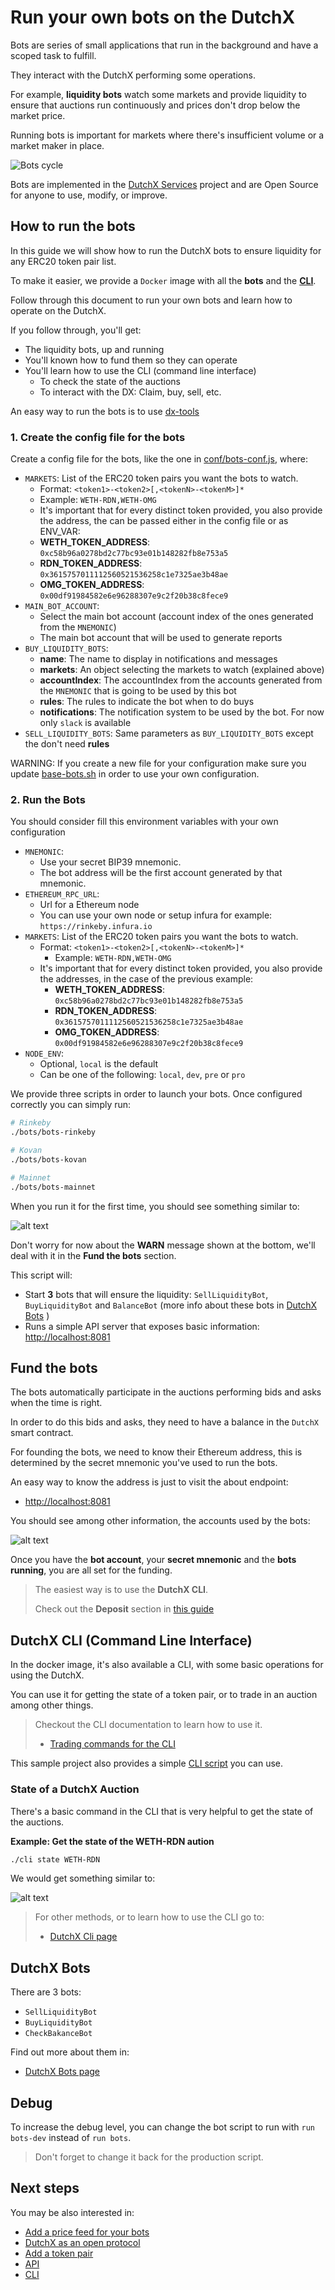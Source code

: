 # Run your own bots on the DutchX
Bots are series of small applications that run in the background and have a
scoped task to fulfill.

They interact with the DutchX performing some operations.

For example, **liquidity bots** watch some markets and provide liquidity to ensure
that auctions run continuously and prices don't drop below the market price.

Running bots is important for markets where there's insufficient volume or a
market maker in place.

![Bots cycle](./_static/bots-cycle.png)

Bots are implemented in the
[DutchX Services](https://github.com/gnosis/dx-services) project and are Open
Source for anyone to use, modify, or improve.

## How to run the bots

In this guide we will show how to run the DutchX bots to ensure liquidity for any
ERC20 token pair list.

To make it easier, we provide a `Docker` image with all the **bots** and the
[**CLI**](./cli.html).

Follow through this document to run your own bots and learn how to operate on
the DutchX.

If you follow through, you'll get:

* The liquidity bots, up and running
* You'll known how to fund them so they can operate
* You'll learn how to use the CLI (command line interface)
    * To check the state of the auctions
    * To interact with the DX: Claim, buy, sell, etc.

An easy way to run the bots is to use [dx-tools](https://github.com/gnosis/dx-tools)

### 1. Create the config file for the bots

Create a config file for the bots, like the one in
[conf/bots-conf.js](https://github.com/gnosis/dx-tools/blob/master/conf/bots-conf.js), where:

* `MARKETS`: List of the ERC20 token pairs you want the bots to watch.
  * Format: `<token1>-<token2>[,<tokenN>-<tokenM>]*`
  * Example: `WETH-RDN,WETH-OMG`
  * It's important that for every distinct token provided, you also provide the
  address, the can be passed either in the config file or as ENV_VAR:
  * **WETH_TOKEN_ADDRESS**: `0xc58b96a0278bd2c77bc93e01b148282fb8e753a5`
  * **RDN_TOKEN_ADDRESS**: `0x3615757011112560521536258c1e7325ae3b48ae`
  * **OMG_TOKEN_ADDRESS**: `0x00df91984582e6e96288307e9c2f20b38c8fece9`
* `MAIN_BOT_ACCOUNT`:
  * Select the main bot account (account index of the ones generated from the `MNEMONIC`)
  * The main bot account that will be used to generate reports
* `BUY_LIQUIDITY_BOTS`:
  * **name**: The name to display in notifications and messages
  * **markets**: An object selecting the markets to watch (explained above)
  * **accountIndex**: The accountIndex from the accounts generated from the `MNEMONIC` that is going to be used by this bot
  * **rules**: The rules to indicate the bot when to do buys
  * **notifications**: The notification system to be used by the bot. For now only `slack` is available
* `SELL_LIQUIDITY_BOTS`: Same parameters as `BUY_LIQUIDITY_BOTS` except the don't need **rules**

WARNING: If you create a new file for your configuration make sure you update
[base-bots.sh](https://github.com/gnosis/dx-tools/blob/master/util/base-bots.sh#L13)
in order to use your own configuration.


### 2. Run the Bots

You should consider fill this environment variables with your own configuration

* `MNEMONIC`:
  * Use your secret BIP39 mnemonic.
  * The bot address will be the first
account generated by that mnemonic.
* `ETHEREUM_RPC_URL`:
  * Url for a Ethereum node
  * You can use your own node or setup infura for example:
  `https://rinkeby.infura.io`
* `MARKETS`: List of the ERC20 token pairs you want the bots to watch.
  * Format: `<token1>-<token2>[,<tokenN>-<tokenM>]*`
    * Example: `WETH-RDN,WETH-OMG`
  * It's important that for every distinct token provided, you also provide the
    addresses, in the case of the previous example:
    * **WETH_TOKEN_ADDRESS**: `0xc58b96a0278bd2c77bc93e01b148282fb8e753a5`
    * **RDN_TOKEN_ADDRESS**: `0x3615757011112560521536258c1e7325ae3b48ae`
    * **OMG_TOKEN_ADDRESS**: `0x00df91984582e6e96288307e9c2f20b38c8fece9`
* `NODE_ENV`:
  * Optional, `local` is the default
  * Can be one of the following: `local`, `dev`, `pre` or `pro`

We provide three scripts in order to launch your bots. Once configured correctly
you can simply run:
```bash
# Rinkeby
./bots/bots-rinkeby

# Kovan
./bots/bots-kovan

# Mainnet
./bots/bots-mainnet
```

When you run it for the first time, you should see something similar to:

![alt text](./_static/run-docker.png "Run the bots with docker")

Don't worry for now about the **WARN** message shown at the bottom, we'll deal
with it in the **Fund the bots** section.

This script will:

* Start **3** bots that will ensure the liquidity: `SellLiquidityBot`,
`BuyLiquidityBot` and `BalanceBot` (more info about these bots in
[DutchX Bots](./bots-types)
)
* Runs a simple API server that exposes basic information:
[http://localhost:8081]()

## Fund the bots

The bots automatically participate in the auctions performing bids and asks when
the time is right.

In order to do this bids and asks, they need to have a balance in the `DutchX`
smart contract.

For founding the bots, we need to know their Ethereum address, this is
determined by the secret mnemonic you've used to run the bots.

An easy way to know the address is just to visit the about endpoint:

* [http://localhost:8081]()

You should see among other information, the accounts used by the bots:

![alt text](./_static/bot-account.png "Get the account of the bots")

Once you have the **bot account**, your **secret mnemonic** and the
**bots running**, you are all set for the funding.

> The easiest way is to use the **DutchX CLI**.
>
> Check out the **Deposit** section in [this guide](./cli.html#deposit-tokens)

## DutchX CLI (Command Line Interface)

In the docker image, it's also available a CLI, with some basic operations for
using the DutchX.

You can use it for getting the state of a token pair, or to trade in an auction
among other things.

> Checkout the CLI documentation to learn how to use it.
> * [Trading commands for the CLI](./cli.html#start-trading)

This sample project also provides a simple [CLI script](./cli) you can use.

### State of a DutchX Auction
There's a basic command in the CLI that is very helpful to get the state of the
auctions.

**Example: Get the state of the WETH-RDN aution**
```bash
./cli state WETH-RDN
```

We would get something similar to:

![alt text](./_static/state-of-auction.png "State of an auction")


> For other methods, or to learn how to use the CLI go to:
> * [DutchX Cli page](./cli.html)

## DutchX Bots
There are 3 bots:

* `SellLiquidityBot`
* `BuyLiquidityBot`
* `CheckBakanceBot`

Find out more about them in:
* [DutchX Bots page](./bots-types.html)

## Debug
To increase the debug level, you can change the bot script to run with
`run bots-dev` instead of `run bots`.

> Don't forget to change it back for the production script.

## Next steps
You may be also interested in:
* [Add a price feed for your bots](./bots-price-feed.html)
* [DutchX as an open protocol](./dutchx-as-an-open-protocol.html)
* [Add a token pair](./add-token-pair.html)
* [API](./api.html)
* [CLI](./cli.html)
